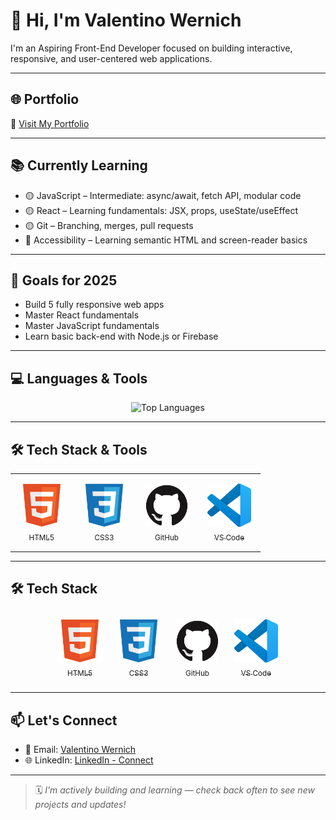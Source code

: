 # 👋 Hi, I'm Valentino Wernich

I'm an Aspiring Front-End Developer focused on building interactive, responsive, and user-centered web applications.

---

## 🌐 Portfolio

🔗 [Visit My Portfolio](https://the-wernich.github.io/my-portfolio/)

---

## 📚 Currently Learning

- 🟡 JavaScript – Intermediate: async/await, fetch API, modular code
- 🟡 React – Learning fundamentals: JSX, props, useState/useEffect
- 🟡 Git – Branching, merges, pull requests
- 🔵 Accessibility – Learning semantic HTML and screen-reader basics

---

## 🎯 Goals for 2025

- Build 5 fully responsive web apps
- Master React fundamentals
- Master JavaScript fundamentals
- Learn basic back-end with Node.js or Firebase

---

## 💻 Languages & Tools

<p align="center">
  <img 
  src="https://github-readme-stats.vercel.app/api/top-langs/?username=the-wernich&layout=compact&theme=tokyonight" alt="Top Languages">
</p>

---

## 🛠️ Tech Stack & Tools

<table align="center" border="0">
  <tr>
    <td align="center" style="padding: 15px;">
      <a href="https://developer.mozilla.org/en-US/docs/Web/HTML" target="_blank">
        <img src="https://raw.githubusercontent.com/devicons/devicon/master/icons/html5/html5-original.svg" width="70" alt="HTML5"/><br>
        <sub>HTML5</sub>
      </a>
    </td>
    <td align="center" style="padding: 15px;">
      <a href="https://developer.mozilla.org/en-US/docs/Web/CSS" target="_blank">
        <img src="https://raw.githubusercontent.com/devicons/devicon/master/icons/css3/css3-original.svg" width="70" alt="CSS3"/><br>
        <sub>CSS3</sub>
      </a>
    </td>
    <td align="center" style="padding: 15px;">
      <a href="https://github.com" target="_blank">
        <img src="https://raw.githubusercontent.com/devicons/devicon/master/icons/github/github-original.svg" width="70" alt="GitHub"/><br>
        <sub>GitHub</sub>
      </a>
    </td>
    <td align="center" style="padding: 15px;">
      <a href="https://code.visualstudio.com/" target="_blank">
        <img src="https://raw.githubusercontent.com/devicons/devicon/master/icons/vscode/vscode-original.svg" width="70" alt="VS Code"/><br>
        <sub>VS Code</sub>
      </a>
    </td>
  </tr>
</table>

---

## 🛠️ Tech Stack

<div align="center">
  <div style="display: inline-block; text-align: center; margin: 10px;">
    <a href="https://developer.mozilla.org/en-US/docs/Web/HTML" target="_blank">
      <img src="https://raw.githubusercontent.com/devicons/devicon/master/icons/html5/html5-original.svg" width="70" alt="HTML5"/><br>
      <sub>HTML5</sub>
    </a>
  </div>
  <div style="display: inline-block; text-align: center; margin: 10px;">
    <a href="https://developer.mozilla.org/en-US/docs/Web/CSS" target="_blank">
      <img src="https://raw.githubusercontent.com/devicons/devicon/master/icons/css3/css3-original.svg" width="70" alt="CSS3"/><br>
      <sub>CSS3</sub>
    </a>
  </div>
  <div style="display: inline-block; text-align: center; margin: 10px;">
    <a href="https://github.com" target="_blank">
      <img src="https://raw.githubusercontent.com/devicons/devicon/master/icons/github/github-original.svg" width="70" alt="GitHub"/><br>
      <sub>GitHub</sub>
    </a>
  </div>
  <div style="display: inline-block; text-align: center; margin: 10px;">
    <a href="https://code.visualstudio.com/" target="_blank">
      <img src="https://raw.githubusercontent.com/devicons/devicon/master/icons/vscode/vscode-original.svg" width="70" alt="VS Code"/><br>
      <sub>VS Code</sub>
    </a>
  </div>
</div>

---

## 📫 Let's Connect

- 📧 Email: [Valentino Wernich](mailto:valentino.wernich@outlook.com)
- 🌐 LinkedIn: [LinkedIn - Connect](https://linkedin.com/in/valentino-wernich)

---

> 🗓️ _I’m actively building and learning — check back often to see new projects and updates!_
